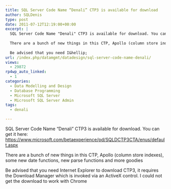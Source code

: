 ```yaml
---
title: SQL Server Code Name “Denali” CTP3 is available for download
author: SQLDenis
type: post
date: 2011-07-12T12:19:00+00:00
excerpt: |
  SQL Server Code Name "Denali" CTP3 is available for download. You can get it here:
  
  There are a bunch of new things in this CTP, Apollo (column store indexes), some new date functions, new parse functions and more goodies
  
  Be advised that you need I&hellip;
url: /index.php/datamgmt/datadesign/sql-server-code-name-denali/
views:
  - 29872
rp4wp_auto_linked:
  - 1
categories:
  - Data Modelling and Design
  - Database Programming
  - Microsoft SQL Server
  - Microsoft SQL Server Admin
tags:
  - denali

---
```

SQL Server Code Name &#8220;Denali&#8221; CTP3 is available for download. You can get it here: https://www.microsoft.com/betaexperience/pd/SQLDCTP3CTA/enus/default.aspx

There are a bunch of new things in this CTP, Apollo (column store indexes), some new date functions, new parse functions and more goodies

Be advised that you need Internet Explorer to download CTP3, it requires the Download Manager which is invoked via an ActiveX control. I could not get the download to work with Chrome